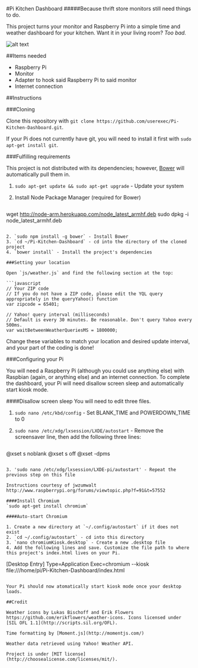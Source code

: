 #Pi Kitchen Dashboard
#####Because thrift store monitors still need things to do.

This project turns your monitor and Raspberry Pi into a simple time and weather dashboard for your kitchen. Want it in your living room? *Too bad.*

![alt text](https://lh5.googleusercontent.com/OvyLwyLtXF69AJ-8U68OPnLXhZNwOPG7JYv5i-fa_44=w1167-h875-no "Pi Kitchen Dashboard")

##Items needed

+ Raspberry Pi
+ Monitor
+ Adapter to hook said Raspberry Pi to said monitor
+ Internet connection

##Instructions

###Cloning

Clone this repository with `git clone https://github.com/userexec/Pi-Kitchen-Dashboard.git`.

If your Pi does not currently have git, you will need to install it first with `sudo apt-get install git`.

###Fulfilling requirements

This project is not distributed with its dependencies; however, [Bower](http://bower.io/) will automatically pull them in.

1. `sudo apt-get update && sudo apt-get upgrade` - Update your system
1. Install Node Package Manager (required for Bower)  

   ```
wget http://node-arm.herokuapp.com/node_latest_armhf.deb
sudo dpkg -i node_latest_armhf.deb
```

2. `sudo npm install -g bower` - Install Bower
3. `cd ~/Pi-Kitchen-Dashboard` - cd into the directory of the cloned project
4. `bower install` - Install the project's dependencies

###Setting your location

Open `js/weather.js` and find the following section at the top:

```javascript
// Your ZIP code
// If you do not have a ZIP code, please edit the YQL query appropriately in the queryYahoo() function
var zipcode = 65401;

// Yahoo! query interval (milliseconds)
// Default is every 30 minutes. Be reasonable. Don't query Yahoo every 500ms.
var waitBetweenWeatherQueriesMS = 1800000;
```

Change these variables to match your location and desired update interval, and your part of the coding is done!

###Configuring your Pi

You will need a Raspberry Pi (although you could use anything else) with Raspbian (again, or anything else) and an internet connection. To complete the dashboard, your Pi will need disallow screen sleep and automatically start kiosk mode.

####Disallow screen sleep
You will need to edit three files.

1. `sudo nano /etc/kbd/config` - Set BLANK_TIME and POWERDOWN_TIME to 0
2. `sudo nano /etc/xdg/lxsession/LXDE/autostart` - Remove the screensaver line, then add the following three lines:  

   ```bash
@xset s noblank 
@xset s off 
@xset -dpms
```

3. 'sudo nano /etc/xdg/lxsession/LXDE-pi/autostart' - Repeat the previous step on this file

Instructions courtesy of jwzumwalt http://www.raspberrypi.org/forums/viewtopic.php?f=91&t=57552

####Install Chromium
`sudo apt-get install chromium`

####Auto-start Chromium

1. Create a new directory at `~/.config/autostart` if it does not exist
2. `cd ~/.config/autostart` - cd into this directory
3. `nano chromiumKiosk.desktop` - Create a new .desktop file
4. Add the following lines and save. Customize the file path to where this project's index.html lives on your Pi.

   ```
[Desktop Entry]
Type=Application
Exec=chromium --kiosk file:///home/pi/Pi-Kitchen-Dashboard/index.html
```

Your Pi should now atomatically start kiosk mode once your desktop loads.

##Credit

Weather icons by Lukas Bischoff and Erik Flowers https://github.com/erikflowers/weather-icons. Icons licensed under [SIL OFL 1.1](http://scripts.sil.org/OFL).  

Time formatting by [Moment.js](http://momentjs.com/)  

Weather data retrieved using Yahoo! Weather API.  

Project is under [MIT license](http://choosealicense.com/licenses/mit/).  